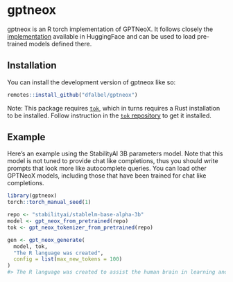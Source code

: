 
<!-- README.md is generated from README.Rmd. Please edit that file -->

# gptneox

<!-- badges: start -->
<!-- badges: end -->

gptneox is an R torch implementation of GPTNeoX. It follows closely the
[implementation](https://huggingface.co/docs/transformers/model_doc/gpt_neox)
available in HuggingFace and can be used to load pre-trained models
defined there.

## Installation

You can install the development version of gptneox like so:

``` r
remotes::install_github("dfalbel/gptneox")
```

Note: This package requires [`tok`](https://github.com/dfalbel/tok),
which in turns requires a Rust installation to be installed. Follow
instruction in the [`tok` repository](https://github.com/dfalbel/tok) to
get it installed.

## Example

Here’s an example using the StabilityAI 3B parameters model. Note that
this model is not tuned to provide chat like completions, thus you
should write prompts that look more like autocomplete queries. You can
load other GPTNeoX models, including those that have been trained for
chat like completions.

``` r
library(gptneox)
torch::torch_manual_seed(1)

repo <- "stabilityai/stablelm-base-alpha-3b"
model <- gpt_neox_from_pretrained(repo)
tok <- gpt_neox_tokenizer_from_pretrained(repo)

gen <- gpt_neox_generate(
  model, tok, 
  "The R language was created", 
  config = list(max_new_tokens = 100)
)
#> The R language was created to assist the human brain in learning and storing and manipulating large collections of information: the brain, a computer program that can store data, and the web (Google Inc. Google Inc., 2010). The R Language was initially intended to be used in English to address the problem of storing information. This may be modified by other computer languages. However, most of this new language was created to help the brain be able to store and analyze the contents of a database. The database is a collection of records containing
```
